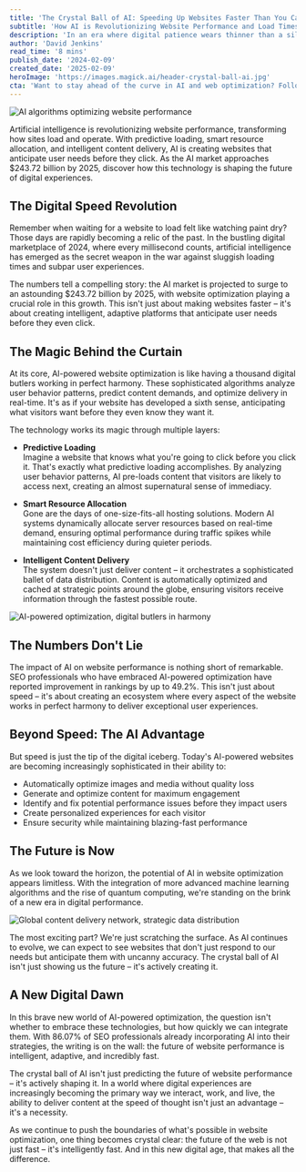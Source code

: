 ```yaml
---
title: 'The Crystal Ball of AI: Speeding Up Websites Faster Than You Can Say "Buffering"'
subtitle: 'How AI is Revolutionizing Website Performance and Load Times'
description: 'In an era where digital patience wears thinner than a silicon wafer, artificial intelligence is emerging as the crystal ball that\'s revolutionizing how websites perform. Gone are the days when we\'d drum our fingers waiting for pages to load – AI is now the maestro conducting a symphony of lightning-fast digital experiences.'
author: 'David Jenkins'
read_time: '8 mins'
publish_date: '2024-02-09'
created_date: '2025-02-09'
heroImage: 'https://images.magick.ai/header-crystal-ball-ai.jpg'
cta: 'Want to stay ahead of the curve in AI and web optimization? Follow us on LinkedIn for daily insights into the future of digital technology and be part of the conversation shaping tomorrow\'s web experience!'
---
```


![AI algorithms optimizing website performance](https://i.magick.ai/PIXE/1739131994782_magick_img.webp)

Artificial intelligence is revolutionizing website performance, transforming how sites load and operate. With predictive loading, smart resource allocation, and intelligent content delivery, AI is creating websites that anticipate user needs before they click. As the AI market approaches $243.72 billion by 2025, discover how this technology is shaping the future of digital experiences.

## The Digital Speed Revolution

Remember when waiting for a website to load felt like watching paint dry? Those days are rapidly becoming a relic of the past. In the bustling digital marketplace of 2024, where every millisecond counts, artificial intelligence has emerged as the secret weapon in the war against sluggish loading times and subpar user experiences.

The numbers tell a compelling story: the AI market is projected to surge to an astounding $243.72 billion by 2025, with website optimization playing a crucial role in this growth. This isn't just about making websites faster – it's about creating intelligent, adaptive platforms that anticipate user needs before they even click.

## The Magic Behind the Curtain

At its core, AI-powered website optimization is like having a thousand digital butlers working in perfect harmony. These sophisticated algorithms analyze user behavior patterns, predict content demands, and optimize delivery in real-time. It's as if your website has developed a sixth sense, anticipating what visitors want before they even know they want it.

The technology works its magic through multiple layers:

- **Predictive Loading**  
Imagine a website that knows what you're going to click before you click it. That's exactly what predictive loading accomplishes. By analyzing user behavior patterns, AI pre-loads content that visitors are likely to access next, creating an almost supernatural sense of immediacy.

- **Smart Resource Allocation**  
Gone are the days of one-size-fits-all hosting solutions. Modern AI systems dynamically allocate server resources based on real-time demand, ensuring optimal performance during traffic spikes while maintaining cost efficiency during quieter periods.

- **Intelligent Content Delivery**  
The system doesn't just deliver content – it orchestrates a sophisticated ballet of data distribution. Content is automatically optimized and cached at strategic points around the globe, ensuring visitors receive information through the fastest possible route.

![AI-powered optimization, digital butlers in harmony](https://i.magick.ai/PIXE/1739131994788_magick_img.webp)

## The Numbers Don't Lie

The impact of AI on website performance is nothing short of remarkable. SEO professionals who have embraced AI-powered optimization have reported improvement in rankings by up to 49.2%. This isn't just about speed – it's about creating an ecosystem where every aspect of the website works in perfect harmony to deliver exceptional user experiences.

## Beyond Speed: The AI Advantage

But speed is just the tip of the digital iceberg. Today's AI-powered websites are becoming increasingly sophisticated in their ability to:

- Automatically optimize images and media without quality loss
- Generate and optimize content for maximum engagement
- Identify and fix potential performance issues before they impact users
- Create personalized experiences for each visitor
- Ensure security while maintaining blazing-fast performance

## The Future is Now

As we look toward the horizon, the potential of AI in website optimization appears limitless. With the integration of more advanced machine learning algorithms and the rise of quantum computing, we're standing on the brink of a new era in digital performance.

![Global content delivery network, strategic data distribution](https://i.magick.ai/PIXE/1739131994786_magick_img.webp)

The most exciting part? We're just scratching the surface. As AI continues to evolve, we can expect to see websites that don't just respond to our needs but anticipate them with uncanny accuracy. The crystal ball of AI isn't just showing us the future – it's actively creating it.

## A New Digital Dawn

In this brave new world of AI-powered optimization, the question isn't whether to embrace these technologies, but how quickly we can integrate them. With 86.07% of SEO professionals already incorporating AI into their strategies, the writing is on the wall: the future of website performance is intelligent, adaptive, and incredibly fast.

The crystal ball of AI isn't just predicting the future of website performance – it's actively shaping it. In a world where digital experiences are increasingly becoming the primary way we interact, work, and live, the ability to deliver content at the speed of thought isn't just an advantage – it's a necessity.

As we continue to push the boundaries of what's possible in website optimization, one thing becomes crystal clear: the future of the web is not just fast – it's intelligently fast. And in this new digital age, that makes all the difference.